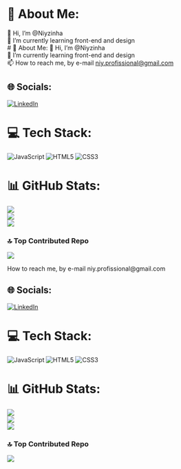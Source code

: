 # 💫 About Me:
👋 Hi, I’m @Niyzinha<br>🌱 I’m currently learning front-end and design<br>  # 💫 About Me:
👋 Hi, I’m @Niyzinha<br>🌱 I’m currently learning front-end and design<br>📫 How to reach me, by e-mail niy.profissional@gmail.com<br>


## 🌐 Socials:
[![LinkedIn](https://img.shields.io/badge/LinkedIn-%230077B5.svg?logo=linkedin&logoColor=white)](https://linkedin.com/in/http://linkedin.com/in/sthephanie-costa-da-cruz-38ab67289) 

# 💻 Tech Stack:
![JavaScript](https://img.shields.io/badge/javascript-%23323330.svg?style=for-the-badge&logo=javascript&logoColor=%23F7DF1E) ![HTML5](https://img.shields.io/badge/html5-%23E34F26.svg?style=for-the-badge&logo=html5&logoColor=white) ![CSS3](https://img.shields.io/badge/css3-%231572B6.svg?style=for-the-badge&logo=css3&logoColor=white)
# 📊 GitHub Stats:
![](https://github-readme-stats.vercel.app/api?username=Niyzinha&theme=dracula&hide_border=true&include_all_commits=false&count_private=false)<br/>
![](https://github-readme-streak-stats.herokuapp.com/?user=Niyzinha&theme=dracula&hide_border=true)<br/>
![](https://github-readme-stats.vercel.app/api/top-langs/?username=Niyzinha&theme=dracula&hide_border=true&include_all_commits=false&count_private=false&layout=compact)

### 🔝 Top Contributed Repo
![](https://github-contributor-stats.vercel.app/api?username=Niyzinha&limit=5&theme=dark&combine_all_yearly_contributions=true)

<!-- Proudly created with GPRM ( https://gprm.itsvg.in ) -->How to reach me, by e-mail niy.profissional@gmail.com<br>


## 🌐 Socials:
[![LinkedIn](https://img.shields.io/badge/LinkedIn-%230077B5.svg?logo=linkedin&logoColor=white)](https://linkedin.com/in/http://linkedin.com/in/sthephanie-costa-da-cruz-38ab67289) 

# 💻 Tech Stack:
![JavaScript](https://img.shields.io/badge/javascript-%23323330.svg?style=for-the-badge&logo=javascript&logoColor=%23F7DF1E) ![HTML5](https://img.shields.io/badge/html5-%23E34F26.svg?style=for-the-badge&logo=html5&logoColor=white) ![CSS3](https://img.shields.io/badge/css3-%231572B6.svg?style=for-the-badge&logo=css3&logoColor=white)
# 📊 GitHub Stats:
![](https://github-readme-stats.vercel.app/api?username=Niyzinha&theme=dracula&hide_border=true&include_all_commits=false&count_private=false)<br/>
![](https://github-readme-streak-stats.herokuapp.com/?user=Niyzinha&theme=dracula&hide_border=true)<br/>
![](https://github-readme-stats.vercel.app/api/top-langs/?username=Niyzinha&theme=dracula&hide_border=true&include_all_commits=false&count_private=false&layout=compact)

### 🔝 Top Contributed Repo
![](https://github-contributor-stats.vercel.app/api?username=Niyzinha&limit=5&theme=dark&combine_all_yearly_contributions=true)

<!-- Proudly created with GPRM ( https://gprm.itsvg.in ) -->

